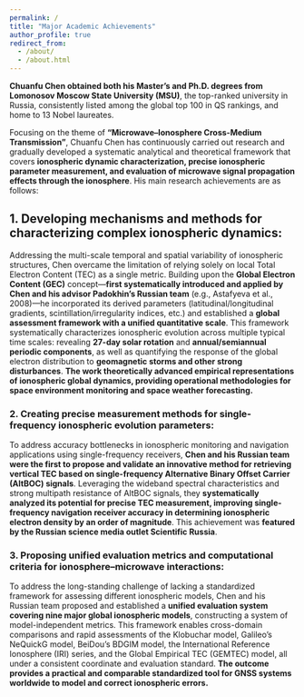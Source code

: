 ```yaml
---
permalink: /
title: "Major Academic Achievements"
author_profile: true
redirect_from: 
  - /about/
  - /about.html
---
```


**Chuanfu Chen obtained both his Master’s and Ph.D. degrees from Lomonosov Moscow State University (MSU)**, the top-ranked university in Russia, consistently listed among the global top 100 in QS rankings, and home to 13 Nobel laureates.

Focusing on the theme of **“Microwave–Ionosphere Cross-Medium Transmission”**, Chuanfu Chen has continuously carried out research and gradually developed a systematic analytical and theoretical framework that covers **ionospheric dynamic characterization, precise ionospheric parameter measurement, and evaluation of microwave signal propagation effects through the ionosphere**. His main research achievements are as follows:

## 1. **Developing mechanisms and methods for characterizing complex ionospheric dynamics**:

Addressing the multi-scale temporal and spatial variability of ionospheric structures, Chen overcame the limitation of relying solely on local Total Electron Content (TEC) as a single metric. Building upon the **Global Electron Content (GEC)** concept—**first systematically introduced and applied by Chen and his advisor Padokhin’s Russian team** (e.g., Astafyeva et al., 2008)—he incorporated its derived parameters (latitudinal/longitudinal gradients, scintillation/irregularity indices, etc.) and established a **global assessment framework with a unified quantitative scale**. This framework systematically characterizes ionospheric evolution across multiple typical time scales: revealing **27-day solar rotation** and **annual/semiannual periodic components**, as well as quantifying the response of the global electron distribution to **geomagnetic storms and other strong disturbances**. **The work theoretically advanced empirical representations of ionospheric global dynamics, providing operational methodologies for space environment monitoring and space weather forecasting.**

### 2. **Creating precise measurement methods for single-frequency ionospheric evolution parameters**:

To address accuracy bottlenecks in ionospheric monitoring and navigation applications using single-frequency receivers, **Chen and his Russian team were the first to propose and validate an innovative method for retrieving vertical TEC based on single-frequency Alternative Binary Offset Carrier (AltBOC) signals**. Leveraging the wideband spectral characteristics and strong multipath resistance of AltBOC signals, they **systematically analyzed its potential for precise TEC measurement, improving single-frequency navigation receiver accuracy in determining ionospheric electron density by an order of magnitude**. This achievement was **featured by the Russian science media outlet Scientific Russia**.

### 3. **Proposing unified evaluation metrics and computational criteria for ionosphere–microwave interactions**:

To address the long-standing challenge of lacking a standardized framework for assessing different ionospheric models, Chen and his Russian team proposed and established a **unified evaluation system covering nine major global ionospheric models**, constructing a system of model-independent metrics. This framework enables cross-domain comparisons and rapid assessments of the Klobuchar model, Galileo’s NeQuickG model, BeiDou’s BDGIM model, the International Reference Ionosphere (IRI) series, and the Global Empirical TEC (GEMTEC) model, all under a consistent coordinate and evaluation standard. **The outcome provides a practical and comparable standardized tool for GNSS systems worldwide to model and correct ionospheric errors.**
